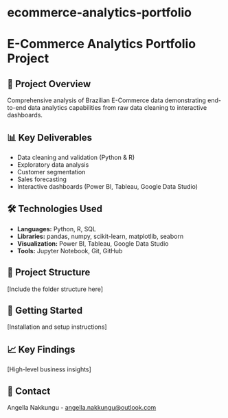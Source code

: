 # ecommerce-analytics-portfolio

# E-Commerce Analytics Portfolio Project

## 🎯 Project Overview

Comprehensive analysis of Brazilian E-Commerce data demonstrating end-to-end data analytics capabilities from raw data cleaning to interactive dashboards.

## 📊 Key Deliverables

- Data cleaning and validation (Python & R)
- Exploratory data analysis
- Customer segmentation
- Sales forecasting
- Interactive dashboards (Power BI, Tableau, Google Data Studio)

## 🛠️ Technologies Used

- **Languages:** Python, R, SQL
- **Libraries:** pandas, numpy, scikit-learn, matplotlib, seaborn
- **Visualization:** Power BI, Tableau, Google Data Studio
- **Tools:** Jupyter Notebook, Git, GitHub

## 📁 Project Structure

[Include the folder structure here]

## 🚀 Getting Started

[Installation and setup instructions]

## 📈 Key Findings

[High-level business insights]

## 📧 Contact

Angella Nakkungu - angella.nakkungu@outlook.com
